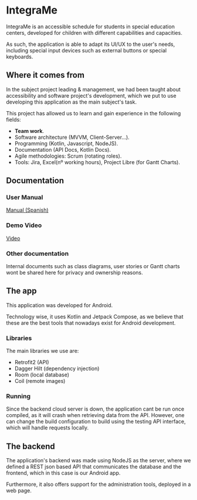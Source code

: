 # IntegraMe
IntegraMe is an accessible schedule for students in special education centers, developed for children with
different capabilities and capacities.

As such, the application is able to adapt its UI/UX to the user's needs, including special input devices
such as external buttons or special keyboards.

## Where it comes from
In the subject project leading & management, we had been taught about accessibility and software project's
development, which we put to use developing this application as the main subject's task.

This project has allowed us to learn and gain experience in the following fields:
- **Team work**.
- Software architecture (MVVM, Client-Server...).
- Programming (Kotlin, Javascript, NodeJS).
- Documentation (API Docs, Kotlin Docs).
- Agile methodologies: Scrum (rotating roles).
- Tools: Jira, Excel(nº working hours), Project Libre (for Gantt Charts).


## Documentation
### User Manual
[Manual (Spanish)](./docs/IntegraMe%20-%20Manual%20de%20usuario.pdf)

### Demo Video
[Video](https://drive.google.com/file/d/1_YsjN3gcTFMF-7AKU8YTBJ_OMu0nzLfL/view?usp=sharing "IntegraMe Demo")

### Other documentation
Internal documents such as class diagrams, user stories or Gantt charts wont be shared here for privacy and ownership reasons.


## The app
This application was developed for Android. 

Technology wise, it uses Kotlin and Jetpack Compose, as we believe that these are the best
tools that nowadays exist for Android development.

### Libraries
The main libraries we use are:
- Retrofit2 (API)
- Dagger Hilt (dependency injection)
- Room (local database)
- Coil (remote images)

### Running
Since the backend cloud server is down, the application cant be run once compiled, as it will crash when retrieving data from the API.
However, one can change the build configuration to build using the testing API interface, which will handle requests locally.


## The backend
The application's backend was made using NodeJS as the server, where we defined a REST json based
API that communicates the database and the frontend, which in this case is our Android app.

Furthermore, it also offers support for the administration tools, deployed in a web page.
